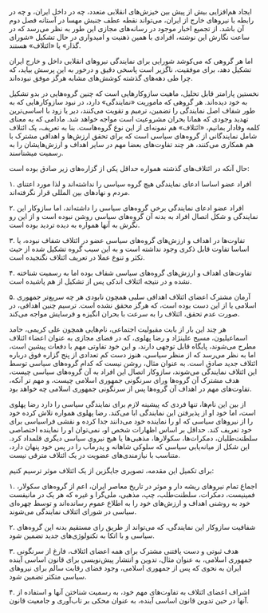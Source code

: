ایجاد هم‌افزایی بیش از پیش بین خیزش‌های انقلابی متعدد، چه در داخل ایران، و چه در رابطه با نیروهای خارج از ایران، می‌تواند نقطه عطف جنبش مهسا در آستانه فصل دوم آن باشد. از تجمیع اخبار موجود در رسانه‌های مجازی این طور به نظر می‌رسد  که در ساعت نگارش این نوشته، افرادی با همین ذهنیت و امیدواری در حال تشکیل «شورای گذار» یا «ائتلاف» هستند. 

اما هر گروهی که می‌کوشد شورایی برای نمایندگی نیروهای انقلابی داخل و خارج ایران تشکیل دهد، برای موفقیت، ناگزیر است پاسخی دقیق و درخور به این پرسش بیاید، که چرا طی دهه‌های گذشته کوشش‌های مشابه هرگز موفق نبوده‌اند. 

نخستین پارامتر قابل تحلیل، ماهیت سازوکارهایی است که چنین گروه‌هایی در بدو تشکیل به خود دیده‌اند. هر گروهی که ماموریت «نمایندگی» دارد، در نبود سازوکارهایی که به طور شفاف اصل نمایندگی را تضمین، ترمیم و تقویت می‌کنند، دیر یا زود با اساسی‌ترین تهدید وجودی که همانا بحران مشروعیت است مواجه خواهد شد. مادامی که به معنای کلمه وفادار بمانیم، «ائتلاف» هم نمونه‌ای از این نوع گروه‌هاست. بنا به تعریف، یک ائتلاف شامل نمایندگانی از گروه‌های سیاسی است که برای تحقق ارزش‌ها و اهدافی مشترک با هم همکاری می‌کنند، هر چند تفاوت‌های بعضا مهم در سایر اهداف و ارزش‌هایشان را به رسمیت میشناسند. 

حال آنکه در ائتلاف‌های گذشته همواره حداقل یکی از گزاره‌های زیر صادق بوده است:

۱. افراد عضو اساسا ادعای نمایندگی هیچ گروه سیاسی را نداشته‌اند و لذا مورد اعتنای مردم و نهادهای بین المللی قرار نگرفته‌اند.

۲. افراد عضو ادعای نمایندگی برخی گروه‌های سیاسی را داشته‌اند، اما سازوکار این نمایندگی و شکل اتصال افراد به بدنه آن گروه‌های سیاسی روشن نبوده است و از این رو نگرش به آنها همواره به دیده تردید بوده است.

۳. تفاوت‌ها در اهداف و ارزش‌های گروه‌های سیاسی عضو در ائتلاف شفاف نبوده، یا اساسا تفاوت قابل ذکری وجود نداشته است و به این سبب گروه تشکیل شده از حیث تکثر و تنوع عملا در تعریف ائتلاف نگنجیده است.

۴. تفاوت‌های اهداف و ارزش‌های گروه‌های سیاسی شفاف بوده اما به رسمیت شناخته نشده و در نتیجه ائتلاف اندکی پس از تشکیل از هم پاشیده است.

۵. آرمان مشترک اعضای ائتلاف اهدافی سلبی همچون نابودی هر چه سریع‌تر جمهوری اسلامی  یا از این دست بوده است، که هرگز محقق نشده است. ترسیم چنین اهدافی، در صورت عدم تحقق، ائتلاف را به سرعت با بحران انگیزه و فرسایش مواجه می‌کند.

هر چند این بار از بابت مقبولیت اجتماعی، نام‌هایی همچون علی کریمی، حامد اسماعیلیون، مسیح علینژاد و رضا پهلوی، که در فضای مجازی به عنوان اعضاء ائتلاف مطرح می‌شوند، پایگاه قابل توجهی دارند، و این خود تفاوتی مهم با دفعات پیشین است، اما به نظر می‌رسد که از منظر سیاسی، هنوز دست کم تعدادی از پنج گزاره فوق درباره ائتلاف جدید صادق است. به عنوان مثال، روشن نیست که کدام گروه‌های سیاسی توسط این ائتلاف نمایندگی می‌شوند، سازوکار اتصال این افراد به آن گروه‌های سیاسی چیست، هدف مشترک آن گروه‌ها ورای سرنگونی جمهوری اسلامی چیست، و مهم تر آنکه، تفاوت‌های مهم در اهداف آن گروه‌ها پس از سرنگونی جمهوری اسلامی چه خواهد بود.

از بین این نام‌ها، تنها فردی که پیشینه لازم برای نمایندگی سیاسی را دارد رضا پهلوی است، اما خود او از پذیرفتن این نمایندگی ابا می‌کند. رضا پهلوی همواره تلاش کرده خود را از نیروهای سیاسی که او را نماینده خود می‌دانند جدا کرده و نقشی فراسیاسی برای خود تعریف کند. حداقل بر اساس اظهارات شخص او، نمی‌توان او را نماینده اختصاصی سلطنت‌طلبان، دمکرات‌ها، سکولارها، مذهبی‌ها یا هیچ نیروی سیاسی دیگری قلمداد کرد. این شکل از میانه‌یابی سیاسی که سلوکی شاهانه و پدرمآب را در پس خود پنهان دارد، متناسب با نیازمندی‌های عضویت در یک ائتلاف مترقی نیست.

برای تکمیل این مقدمه، تصویری جایگزین از یک ائتلاف موثر ترسیم کنیم:

۱. اجماع تمام نیروهای ریشه دار و موثر در تاریخ معاصر ایران، اعم از گروه‌های سکولار، فمینیست، دمکرات، سلطنت‌طلب، چپ، مذهبی، ملی‌گرا و غیره که هر یک در مانیفست خود به روشنی اهداف و ارزش‌های خود را به اطلاع عموم رسانده‌اند و توسط چهره‌ای سیاسی در شورای ائتلاف نمایندگی می‌شوند.

۲. شفافیت سازوکار این نمایندگی، که می‌تواند از طریق رای مستقیم بدنه این گروه‌های سیاسی و با اتکا به تکنولوژی‌های جدید تضمین شود.

۳. هدف ثبوتی و دست یافتنی مشترک برای همه اعضای ائتلاف، فارغ از سرنگونی جمهوری اسلامی، به عنوان مثال، تدوین و انتشار پیش‌نویسی برای قانون اساسی آینده ایران به نحوی که پس از جمهوری اسلامی، وجود فضای رقابت سالم برای نیروهای سیاسی متکثر تضمین شود.

۴. اشراف اعضای ائتلاف به تفاوت‌های مهم خود، به رسمیت شناختن آنها و استفاده از آنها در حین تدوین قانون اساسی آینده، به عنوان محکی بر تاب‌آوری و جامعیت قانون.
